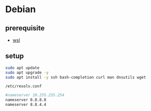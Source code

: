 # Debian

## prerequisite

- [wsl](../wsl)

## setup

```sh
sudo apt update
sudo apt upgrade -y
sudo apt install -y ssh bash-completion curl man dnsutils wget
```

`/etc/resolv.conf`

```sh
#nameserver 10.255.255.254
nameserver 8.8.8.8
nameserver 8.8.4.4
```
